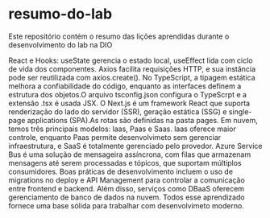 # resumo-do-lab
Este repositório contém o resumo das lições aprendidas durante o desenvolvimento do lab na DIO

React e Hooks: useState gerencia o estado local, useEffect lida com ciclo de vida dos componentes.
Axios facilita requisições HTTP, e sua instância pode ser reutilizada com axios.create().
No TypeScript, a tipagem estática melhora a confiabilidade do código, enquanto as interfaces definem a estrutura dos objetos.O arquivo tsconfig.json configura o TypeScrpt e a extensão .tsx é usada JSX.
O Next.js é um framework React que suporta renderização do lado do servidor (SSR), geração estática (SSG) e single-page applications (SPA).As rotas são definidas na pasta pages.
Em nuvem, temos três principais modelos: laas, Paas e Saas. laas oferece maior controle, enquanto Paas permite desenvolvimeto sem gerenciar infraestrutura, e SaaS é totalmente gerenciado pelo provedor. Azure Service Bus é uma solução de mensageira assíncrona, com filas que armazenam mensagens até serem processadas e tópicos, que suportam múltiplos consumidores.
Boas práticas de desenvolvimento incluem o uso de migrations no deploy e API Management para controlar a comunicação entre frontend e backend. Além disso, serviços como DBaaS oferecem gerenciamento de banco de dados na nuvem.
Todos esse aprendizado fornece uma base sólida para trabalhar com desenvolvimeto moderno.
